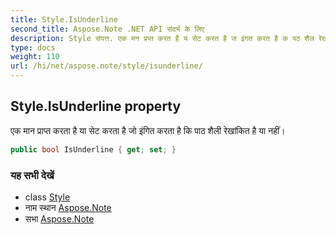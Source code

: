 ```yaml
---
title: Style.IsUnderline
second_title: Aspose.Note .NET API संदर्भ के लिए
description: Style संपत्त. एक मन प्रप्त करत है य सेट करत है ज इंगत करत है क पठ शैल रेखंकत है य नहं
type: docs
weight: 110
url: /hi/net/aspose.note/style/isunderline/
---
```

## Style.IsUnderline property

एक मान प्राप्त करता है या सेट करता है जो इंगित करता है कि पाठ शैली रेखांकित है या नहीं।

```csharp
public bool IsUnderline { get; set; }
```

### यह सभी देखें

* class [Style](../)
* नाम स्थान [Aspose.Note](../../style/)
* सभा [Aspose.Note](../../../)



